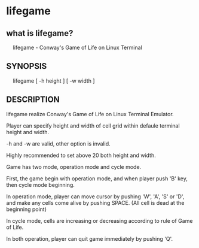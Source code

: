 # lifegame

## what is lifegame?
&emsp; lifegame \- Conway's Game of Life on Linux Terminal

## SYNOPSIS
&emsp; lifegame [ \-h height ] [ \-w width ]

## DESCRIPTION
lifegame realize Conway's Game of Life on Linux Terminal Emulator.

Player can specify height and width of cell grid within defaule terminal height and width.

\-h and \-w are valid, other option is invalid.

Highly recommended to set above 20 both height and width.

Game has two mode, operation mode and cycle mode.

First, the game begin with operation mode, and when player push 'B' key,
then cycle mode beginning.

In operation mode, player can move cursor by pushing 'W', 'A', 'S' or 'D', 
and make any cells come alive by pushing SPACE.
(All cell is dead at the beginning point)

In cycle mode, cells are increasing or decreasing according to rule of Game of Life.

In both operation, player can quit game immediately by pushing 'Q'.
